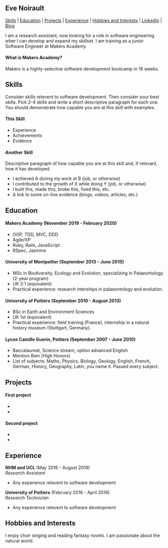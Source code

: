 ## Eve Noirault
[Skills](#skills) | [Education](#education) | [Projects](#projects) |  [Experience](#experience) | [Hobbies and Interests](#hobbies-and-interests) | [LinkedIn](http://www.linkedin.com/in/laurasewilson) | [Blog](http://codingwithlaura.wordpress.com)

I am a research assistant, now looking for a role in software engineering wher I can develop and expand my skillset. 
I am training as a junior Software Engineer at Makers Academy.


#### What is Makers Academy?
Makers is a highly-selective software development bootcamp in 16 weeks.


## Skills

Consider skills relevent to software development. Then consider your best skills. Pick 2-4 skills and write a short descriptive paragraph for each one. You should demonstrate how capable you are at this skill with examples.

#### This Skill

- Experience
- Achievements
- Evidence

#### Another Skill

Descriptive paragraph of how capable you are at this skill and, if relevant, how it has developed.

- I achieved A during my work at B (job, or otherwise)
- I contributed to the growth of X while doing Y (job, or otherwise)
- I built this, made this, broke this, fixed this, etc.
- A link to some on-line evidence (blogs, videos, articles, etc.)

## Education

#### Makers Academy (November 2019 - February 2020)

- OOP, TDD, MVC, DDD
- Agile/XP
- Ruby, Rails, JavaScript
- RSpec, Jasmine

#### University of Montpellier (September 2013 - June 2015)

- MSc in Biodiversity, Ecology and Evolution, specializing in Palaeontology (2-year program)
- UK 2:1 (equivalent)
- Practical experience: research interships in palaeontology and evolution.

#### University of Poitiers (September 2010 - August 2013)

- BSc in Earth and Environment Sciences
- UK 1st (equivalent)
- Practical experience: field training (France), internship in a natural history museum (Stuttgart, Germany).

#### Lycee Camille Guerin, Poitiers (September 2007 - June 2010)

- Baccalaureat, Science stream, option advanced English
- Mention Bien (High Honors) 
- List of subjects: Maths, Physics, Biology, Geology, English, French, German, History, Geography, Latin, you name it.
Passed every subject.

## Projects

#### First project

- 
- 

#### Second project

-
-

## Experience

**NHM and UCL** (May 2016 - August 2019)    
*Research Assistant*  
- Any experience relevent to software development

**University of Poitiers** (February 2016 - April 2016)   
*Research Technician*  
- Any experience relevent to software development

## Hobbies and Interests

I enjoy choir singing and reading fantasy novels. I am passionate about the natural world.